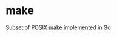 # make

Subset of [POSIX make](https://pubs.opengroup.org/onlinepubs/9699919799/utilities/make.html) implemented in Go
